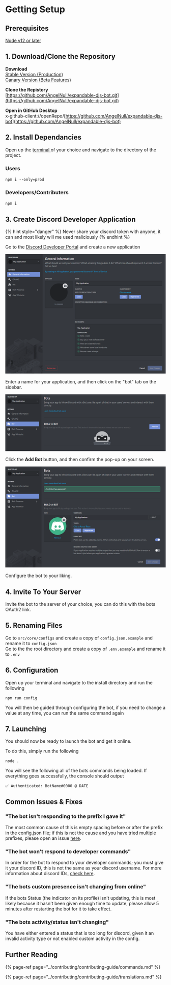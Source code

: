 # Getting Setup

## Prerequisites

[Node v12 or later](https://nodejs.org/en/)

## 1. Download/Clone the Repository

**Download**  
[Stable Version \(Production\)](https://github.com/AngelNull/expandable-djs-bot/archive/stable.zip)  
[Canary Version \(Beta Features\)](https://github.com/AngelNull/expandable-djs-bot/archive/main.zip)

**Clone the Repistory**  
[https://github.com/AngelNull/expandable-djs-bot.git](https://github.com/AngelNull/expandable-djs-bot.git)

**Open in GitHub Desktop**  
x-github-client://openRepo/[https://github.com/AngelNull/expandable-djs-bot](https://github.com/AngelNull/expandable-djs-bot)

## 2. Install Dependancies

Open up the [terminal ](https://github.com/Microsoft/Terminal)of your choice and navigate to the directory of the project.

### Users

```text
npm i --only=prod
```

### Developers/Contributers

```text
npm i
```

## 3. Create Discord Developer Application

{% hint style="danger" %}
Never share your discord token with anyone, it can and most likely will me used maliciously
{% endhint %}

Go to the [Discord Developer Portal](https://discord.com/developers/applications) and create a new application

![](../.gitbook/assets/image%20%282%29%20%281%29.png)

Enter a name for your application, and then click on the "bot" tab on the sidebar.

![](../.gitbook/assets/image%20%283%29.png)

Click the **Add Bot** button, and then confirm the pop-up on your screen.

![](../.gitbook/assets/image%20%284%29.png)

Configure the bot to your liking.

## 4. Invite To Your Server

Invite the bot to the server of your choice, you can do this with the bots OAuth2 link.

## 5. Renaming Files

Go to `src/core/configs` and create a copy of `config.json.example` and rename it to `config.json`  
Go to the the root directory and create a copy of `.env.example` and rename it to `.env`

## 6. Configuration

Open up your terminal and navigate to the install directory and run the following

```text
npm run config
```

You will then be guided through configuring the bot, if you need to change a value at any time, you can run the same command again

## 7. **Launching**

You should now be ready to launch the bot and get it online.

To do this, simply run the following

```text
node .
```

You will see the following all of the bots commands being loaded. If everything goes successfully, the console should output

```text
✅ Authenticated: BotName#0000 @ DATE
```

## Common Issues & Fixes

### **"The bot isn't responding to the prefix I gave it"**

The most common cause of this is empty spacing before or after the prefix in the config.json file; if this is not the cause and you have tried multiple prefixes, please open an issue [here](https://github.com/AngelNull/expandable-djs-bot/issues/new/choose).

### **"The bot won't respond to developer commands"**

In order for the bot to respond to your developer commands; you must give it your discord ID, this is not the same as your discord username. For more information about discord IDs, [check here](https://support.discord.com/hc/en-us/articles/206346498-Where-can-I-find-my-User-Server-Message-ID).

### **"The bots custom presence isn't changing from online"**

If the bots Status \(the indicator on its profile\) isn't updating, this is most likely because it hasn't been given enough time to update, please allow 5 minutes after restarting the bot for it to take effect.

### **"The bots activity/status isn't changing"**

You have either entered a status that is too long for discord, given it an invalid activity type or not enabled custom activity in the config.

## Further Reading

{% page-ref page="../contributing/contributing-guide/commands.md" %}

{% page-ref page="../contributing/contributing-guide/translations.md" %}

